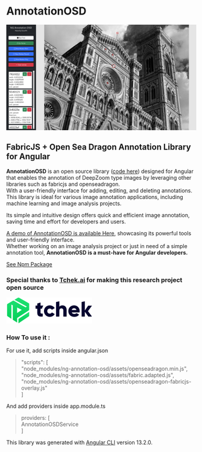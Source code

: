 # AnnotationOSD


![image info](https://github.com/dovepa/AnnotationOSD/blob/master/projects/annotation-osd-showcase/src/assets/screenshot.png?raw=true)

## FabricJS + Open Sea Dragon Annotation Library for Angular

**AnnotationOSD** is an open source library ([code here](https://github.com/dovepa/AnnotationOSD))
designed for Angular that enables the annotation of DeepZoom type images by leveraging
other libraries such as fabricjs and openseadragon.\
With a user-friendly interface for adding, editing, and deleting annotations.\
This library is ideal for various image annotation applications,
including machine learning and image analysis projects.

Its simple and intuitive design offers quick and efficient image annotation,
saving time and effort for developers and users.

[A demo of AnnotationOSD is available Here](https://dovepa.github.io/AnnotationOSD/),
showcasing its powerful tools and user-friendly interface.\
Whether working on an image analysis project or just in need of a simple annotation tool,
**AnnotationOSD is a must-have for Angular developers.**

[See Npm Package](https://www.npmjs.com/package/ng-annotation-osd)


### Special thanks to [Tchek.ai](https://tchek.ai) for making this research project open source

![image info](https://github.com/dovepa/AnnotationOSD/blob/master/projects/annotation-osd-showcase/src/assets/Logo-black.svg?raw=true)



### How To use it :
For use it, add scripts inside angular.json
>"scripts": [\
"node_modules/ng-annotation-osd/assets/openseadragon.min.js",\
"node_modules/ng-annotation-osd/assets/fabric.adapted.js",\
"node_modules/ng-annotation-osd/assets/openseadragon-fabricjs-overlay.js"\
]

And  add providers inside app.module.ts
>  providers: [\
AnnotationOSDService\
]

This library was generated with [Angular CLI](https://github.com/angular/angular-cli) version 13.2.0.
